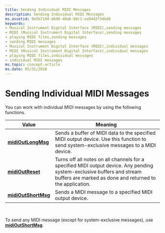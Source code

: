 ```yaml
---
title: Sending Individual MIDI Messages
description: Sending Individual MIDI Messages
ms.assetid: 9e5b7194-d6d0-40a6-b8c1-ea9442f34bd8
keywords:
- Musical Instrument Digital Interface (MIDI),sending messages
- MIDI (Musical Instrument Digital Interface),sending messages
- playing MIDI files,sending messages
- sending MIDI messages
- Musical Instrument Digital Interface (MIDI),individual messages
- MIDI (Musical Instrument Digital Interface),individual messages
- playing MIDI files,individual messages
- individual MIDI messages
ms.topic: concept-article
ms.date: 05/31/2018
---
```


# Sending Individual MIDI Messages

You can work with individual MIDI messages by using the following functions.



| Value                                      | Meaning                                                                                                                                                                             |
|--------------------------------------------|-------------------------------------------------------------------------------------------------------------------------------------------------------------------------------------|
| [**midiOutLongMsg**](/windows/win32/api/mmeapi/nf-mmeapi-midioutlongmsg)   | Sends a buffer of MIDI data to the specified MIDI output device. Use this function to send system-exclusive messages to a MIDI device.                                              |
| [**midiOutReset**](/windows/win32/api/mmeapi/nf-mmeapi-midioutreset)       | Turns off all notes on all channels for a specified MIDI output device. Any pending system-exclusive buffers and stream buffers are marked as done and returned to the application. |
| [**midiOutShortMsg**](/windows/win32/api/mmeapi/nf-mmeapi-midioutshortmsg) | Sends a MIDI message to a specified MIDI output device.                                                                                                                             |



 

To send any MIDI message (except for system-exclusive messages), use [**midiOutShortMsg**](/windows/win32/api/mmeapi/nf-mmeapi-midioutshortmsg).

 

 
